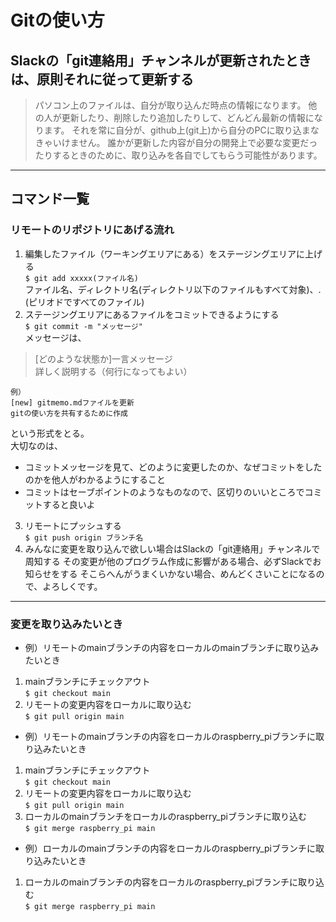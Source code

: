 # Gitの使い方

## Slackの「git連絡用」チャンネルが更新されたときは、原則それに従って更新する
>パソコン上のファイルは、自分が取り込んだ時点の情報になります。
他の人が更新したり、削除したり追加したりして、どんどん最新の情報になります。
それを常に自分が、github上(git上)から自分のPCに取り込まなきゃいけません。
誰かが更新した内容が自分の開発上で必要な変更だったりするときのために、取り込みを各自でしてもらう可能性があります。

*****
## コマンド一覧
### **リモートのリポジトリにあげる流れ**
1. 編集したファイル（ワーキングエリアにある）をステージングエリアに上げる  
``$ git add xxxxx(ファイル名)``  
ファイル名、ディレクトリ名(ディレクトリ以下のファイルもすべて対象)、.(ピリオドですべてのファイル)
2. ステージングエリアにあるファイルをコミットできるようにする  
``$ git commit -m "メッセージ"``  
メッセージは、
>[どのような状態か]一言メッセージ  
詳しく説明する（何行になってもよい）  

    例）  
    [new] gitmemo.mdファイルを更新  
    gitの使い方を共有するために作成
という形式をとる。  
大切なのは、
- コミットメッセージを見て、どのように変更したのか、なぜコミットをしたのかを他人がわかるようにすること
- コミットはセーブポイントのようなものなので、区切りのいいところでコミットすると良いよ
3. リモートにプッシュする  
``$ git push origin ブランチ名``
4. みんなに変更を取り込んで欲しい場合はSlackの「git連絡用」チャンネルで周知する
その変更が他のプログラム作成に影響がある場合、必ずSlackでお知らせをする
そこらへんがうまくいかない場合、めんどくさいことになるので、よろしくです。

*****
### **変更を取り込みたいとき**
- 例）リモートのmainブランチの内容をローカルのmainブランチに取り込みたいとき
1. mainブランチにチェックアウト  
``$ git checkout main``
2. リモートの変更内容をローカルに取り込む  
``$ git pull origin main``
- 例）リモートのmainブランチの内容をローカルのraspberry_piブランチに取り込みたいとき
1. mainブランチにチェックアウト  
``$ git checkout main``
2. リモートの変更内容をローカルに取り込む  
``$ git pull origin main``
3. ローカルのmainブランチをローカルのraspberry_piブランチに取り込む  
``$ git merge raspberry_pi main``
- 例）ローカルのmainブランチの内容をローカルのraspberry_piブランチに取り込みたいとき
1. ローカルのmainブランチの内容をローカルのraspberry_piブランチに取り込む  
``$ git merge raspberry_pi main``